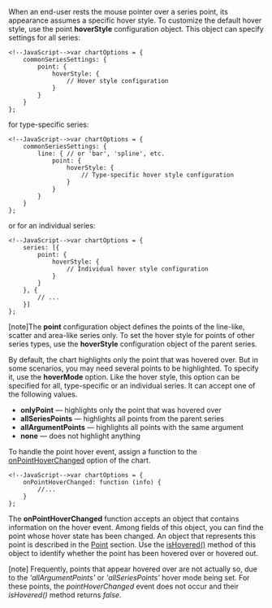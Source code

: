 When an end-user rests the mouse pointer over a series point, its appearance assumes a specific hover style. To customize the default hover style, use the point **hoverStyle** configuration object. This object can specify settings for all series:

    <!--JavaScript-->var chartOptions = {
		commonSeriesSettings: {
            point: {
                hoverStyle: {
                    // Hover style configuration    
                }
            }
		}
	};

for type-specific series:

    <!--JavaScript-->var chartOptions = {
		commonSeriesSettings: {
            line: { // or 'bar', 'spline', etc.
                point: {
                    hoverStyle: {
                        // Type-specific hover style configuration    
                    }
                }
            }
		}
	};

or for an individual series:

    <!--JavaScript-->var chartOptions = {
		series: [{
            point: {
                hoverStyle: {
                    // Individual hover style configuration
                }
            }
		}, {
            // ...
        }]
	};

[note]The **point** configuration object defines the points of the line-like, scatter and area-like series only. To set the hover style for points of other series types, use the **hoverStyle** configuration object of the parent series.

By default, the chart highlights only the point that was hovered over. But in some scenarios, you may need several points to be highlighted. To specify it, use the **hoverMode** option. Like the hover style, this option can be specified for all, type-specific or an individual series. It can accept one of the following values.

- **onlyPoint** &#8212; highlights only the point that was hovered over
- **allSeriesPoints** &#8212; highlights all points from the parent series
- **allArgumentPoints** &#8212; highlights all points with the same argument
- **none** &#8212; does not highlight anything

To handle the point hover event, assign a function to the [onPointHoverChanged](/api-reference/20%20Data%20Visualization%20Widgets/BaseChart/1%20Configuration/onPointHoverChanged.md '/Documentation/ApiReference/Data_Visualization_Widgets/dxChart/Configuration/#onPointHoverChanged') option of the chart.

	<!--JavaScript-->var chartOptions = {
		onPointHoverChanged: function (info) {
			//...
		}
	};

The **onPointHoverChanged** function accepts an object that contains information on the hover event. Among fields of this object, you can find the point whose hover state has been changed. An object that represents this point is described in the [Point](/api-reference/20%20Data%20Visualization%20Widgets/dxChart/7%20Chart%20Elements/Point '/Documentation/ApiReference/Data_Visualization_Widgets/dxChart/Chart_Elements/Point/') section. Use the [isHovered()](/api-reference/20%20Data%20Visualization%20Widgets/BaseChart/7%20Chart%20Elements/Series/3%20Methods/isHovered().md '/Documentation/ApiReference/Data_Visualization_Widgets/dxChart/Chart_Elements/Series/Methods/#isHovered') method of this object to identify whether the point has been hovered over or hovered out.

[note] Frequently, points that appear hovered over are not actually so, due to the *'allArgumentPoints'* or *'allSeriesPoints'* hover mode being set. For these points, the *pointHoverChanged* event does not occur and their *isHovered()* method returns *false*.